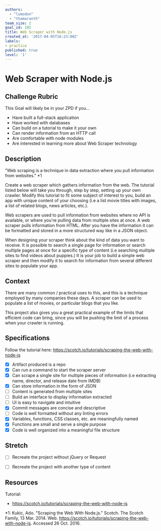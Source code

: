 ```yaml
---
authors:
  - "lumodon"
  - "thamaranth"
team_size: 2
goal_id: 102
title: Web Scraper with Node.js
created_at: '2017-04-05T16:23:00Z'
labels:
- practice
published: true
level: '1'
---
```


# Web Scraper with Node.js

## Challenge Rubric

This Goal will likely be in your ZPD if you...

- Have built a full-stack application
- Have worked with databases
- Can build on a tutorial to make it your own
- Can render information from an HTTP call
- Are comfortable with node modules
- Are interested in learning more about Web Scraper technology

## Description

"Web scraping is a technique in data extraction where you pull information from websites." *1

Create a web scraper which gathers information from the web. The tutorial listed below will take you through, step by step, setting up your own crawler. Modify this tutorial to fit some subject of interest to you, build an app with unique content of your choosing (i.e a list movie titles with images, a list of related blogs, news articles, etc.).

Web scrapers are used to pull information from websites where no API is available, or where you're pulling data from multiple sites at once. A web scraper pulls information from HTML. After you have the information it can be formatted and stored in a more structured way like in a JSON object.

When designing your scraper think about the kind of data you want to receive. It is possible to search a single page for information or search multiple pages at once for a specific type of content (i.e searching multiple sites to find videos about puppies.) It is your job to build a simple web scraper and then modify it to search for information from several different sites to populate your app.

## Context

There are many common / practical uses to this, and this is a technique employed by many companies these days. A scraper can be used to populate a list of movies, or particular blogs that you like.

This project also gives you a great practical example of the limits that efficient code can bring, since you will be pushing the limit of a process when your crawler is running.

## Specifications

Follow the tutorial here:  https://scotch.io/tutorials/scraping-the-web-with-node-js

- [x] Artifact produced is a repo
- [x] Can run a command to start the scraper server
- [x] Can scrape a single site for multiple pieces of information (i.e extracting name, director, and release date from IMDB)
- [x] Can store information in the form of JSON
- [ ] Content is generated from multiple sites
- [ ] Build an interface to display information extracted
- [ ] UI is easy to navigate and intuitive
- [x] Commit messages are concise and descriptive
- [ ] Code is well formatted without any linting errors
- [x] Variables, functions, CSS classes, etc. are meaningfully named
- [x] Functions are small and serve a single purpose
- [x] Code is well organized into a meaningful file structure

## Stretch

- [ ] Recreate the project without jQuery or Request
- [ ] Recreate the project with another type of content


## Resources

Tutorial:

- https://scotch.io/tutorials/scraping-the-web-with-node-js

*1: Kukic, Ado. "Scraping the Web With Node.js." Scotch. The Scotch Family, 13 Mar. 2014. Web. https://scotch.io/tutorials/scraping-the-web-with-node-js. Accessed 26 Oct. 2016.

